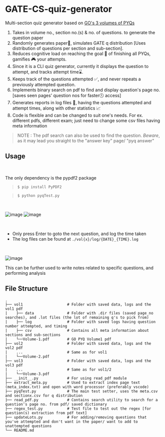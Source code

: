 # GATE-CS-quiz-generator
Multi-section quiz generator based on [GO's 3 volumes of PYQs](https://gatecse.in/gate-overflow-book-qa-only-previous-gate-tifr/) <br>
1. Takes in volume no., section no.(s) & no. of questions. to generate the question paper
2. Randomly generates paper📄, simulates GATE q distribution [Uses distribution of questions per section and sub-section]. 
3. Reduces cognitive load on reaching the goal 🚩 of finishing all PYQs, gamifies 🎮 your attempts.
4. Since it is a CLI quiz generator, currently it displays the question to attempt, and tracks attempt time⌛.
5. Keeps track of the questions attempted ✅, and never repeats a previously attempted question.
5. Implements binary search on pdf to find and display question's page no. [saves seen pages' question nos for faster🕔 access]
6. Generates reports in log files 📝, having the questions attempted and attempt times, along with other statistics 📈
7. Code is flexible and can be changed to suit one's needs. For ex. different pdfs, different exam; just need to change some csv files having meta information 

>    NOTE : The pdf search can also be used to find the question. *Beware*, as it may lead you straight to the "answer key" page/ "pyq answer"

## Usage
<br>

The only dependency is the pypdf2 package

> ```$ pip install PyPDF2```

> ```$ python pyqTest.py```

<br>

![image](https://user-images.githubusercontent.com/47897466/177963432-60b60bf9-227c-4358-82e2-fa829e5f0862.png)
![image](https://user-images.githubusercontent.com/47897466/177963447-0c234260-163e-4174-9f6c-e604abe02477.png)

<br>

- Only press Enter to goto the next question, and log the time taken
- The log files can be found at `./vol{x}/log/{DATE}_{TIME}.log`
<br>

![image](https://user-images.githubusercontent.com/47897466/177963495-2c7192d6-e84e-4440-af83-3d6a6e6c1601.png)

This can be further used to write notes related to specific questions, and performing analysis

## File Structure
    .
    ├── vol1                    # Folder with saved data, logs and the vol1 pdf
    |    ├── data               # Folder with .dir files (saved page_no searches), and .lot files (the lot of remaining q's to pick from)
    |    ├── log                # Folder with saved logs having question number attempted, and timing
    |    ├── csv                # Contains all meta information about sections and sub-sections
    |    └──Volume-1.pdf        # GO PYQ Volume1 pdf 
    ├── vol2                    # Folder with saved data, logs and the vol2 pdf
    |    ...                    # Same as for vol1
    |    └──Volume-2.pdf        
    ├── vol3                    # Folder with saved data, logs and the vol3 pdf
    |    ...                    # Same as for vol1/2
    |    └──Volume-3.pdf        
    ├── __init__.py             # For using read_pdf module 
    ├── extract_meta.py         # Used to extract index page text (meta_index.txt) and open with word processor (preferably vscode)
    ├── pyqTest.py              # The main test setter, uses the meta.csv and sectionx.csv for q distribution
    ├── read_pdf.py             # Contains search utility to search for a question's page no. from pdf/ saved dictionary
    ├── regex_test.py           # Test file to test out the regex [for question(s) extraction from pdf text]
    ├── updateLots.py           # For adding/removing questions that you've attempted and don't want in the paper/ want to add to unattempted questions
    └── README.md

